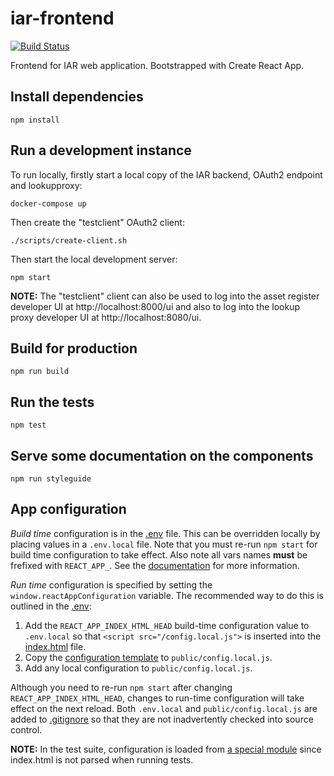 # iar-frontend
[![Build Status](https://travis-ci.org/uisautomation/iar-frontend.svg?branch=master)](https://travis-ci.org/uisautomation/iar-frontend)

Frontend for IAR web application. Bootstrapped with Create React App.

## Install dependencies

`npm install`

## Run a development instance

To run locally, firstly start a local copy of the IAR backend, OAuth2 endpoint
and lookupproxy:

`docker-compose up`

Then create the "testclient" OAuth2 client:

`./scripts/create-client.sh`

Then start the local development server:

`npm start`

**NOTE:** The "testclient" client can also be used to log into the asset register
developer UI at http://localhost:8000/ui and also to log into the lookup proxy
developer UI at http://localhost:8080/ui.

## Build for production

`npm run build`

## Run the tests

`npm test`

## Serve some documentation on the components

`npm run styleguide`

## App configuration

*Build time* configuration is in the [.env](.env) file.
This can be overridden locally by placing values in a `.env.local` file.
Note that you must re-run `npm start` for build time configuration to take
effect. Also note all vars names **must** be frefixed with `REACT_APP_`.  See
the
[documentation](https://github.com/facebook/create-react-app/blob/master/packages/react-scripts/template/README.md#adding-development-environment-variables-in-env)
for more information.

*Run time* configuration is specified by setting the
``window.reactAppConfiguration`` variable. The recommended way to do this is
outlined in the [.env](.env):

1. Add the ``REACT_APP_INDEX_HTML_HEAD`` build-time configuration value to
   ``.env.local`` so that ``<script src="/config.local.js">`` is inserted into
   the [index.html](public/index.html) file.
2. Copy the [configuration template](templates/config.in.js) to
   ``public/config.local.js``.
3. Add any local configuration to ``public/config.local.js``.

Although you need to re-run ``npm start`` after changing
``REACT_APP_INDEX_HTML_HEAD``, changes to run-time configuration will
take effect on the next reload. Both ``.env.local`` and
``public/config.local.js`` are added to [.gitignore](.gitignore) so that they
are not inadvertently checked into source control.

**NOTE:** In the test suite, configuration is loaded from [a special
module](src/test/config.js) since index.html is not parsed when running tests.
